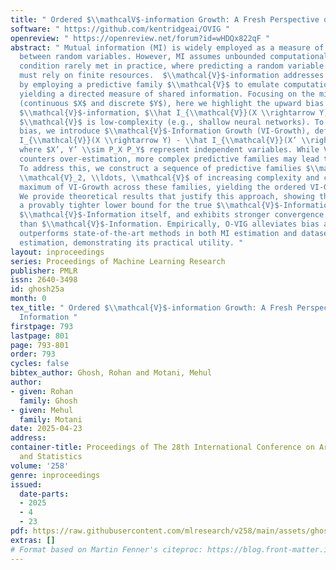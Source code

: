```yaml
---
title: " Ordered $\\mathcalV$-information Growth: A Fresh Perspective on Shared Information "
software: " https://github.com/kentridgeai/OVIG "
openreview: " https://openreview.net/forum?id=wHDQx822qF "
abstract: " Mutual information (MI) is widely employed as a measure of shared information
  between random variables. However, MI assumes unbounded computational resources—a
  condition rarely met in practice, where predicting a random variable $Y$ from $X$
  must rely on finite resources.  $\\mathcal{V}$-information addresses this limitation
  by employing a predictive family $\\mathcal{V}$ to emulate computational constraints,
  yielding a directed measure of shared information. Focusing on the mixed setting
  (continuous $X$ and discrete $Y$), here we highlight the upward bias of empirical
  $\\mathcal{V}$-information, $\\hat I_{\\mathcal{V}}(X \\rightarrow Y)$, even when
  $\\mathcal{V}$ is low-complexity (e.g., shallow neural networks). To mitigate this
  bias, we introduce $\\mathcal{V}$-Information Growth (VI-Growth), defined as $\\\\hat
  I_{\\mathcal{V}}(X \\rightarrow Y) - \\hat I_{\\mathcal{V}}(X’ \\rightarrow Y’)$,
  where $X’, Y’ \\sim P_X P_Y$ represent independent variables. While VI-Growth effectively
  counters over-estimation, more complex predictive families may lead to under-estimation.
  To address this, we construct a sequence of predictive families $\\mathcal{V}_1,
  \\mathcal{V}_2, \\ldots, \\mathcal{V}$ of increasing complexity and compute the
  maximum of VI-Growth across these families, yielding the ordered VI-Growth (O-VIG).
  We provide theoretical results that justify this approach, showing that O-VIG is
  a provably tighter lower bound for the true $\\mathcal{V}$-Information than empirical
  $\\mathcal{V}$-Information itself, and exhibits stronger convergence properties
  than $\\mathcal{V}$-Information. Empirically, O-VIG alleviates bias and consistently
  outperforms state-of-the-art methods in both MI estimation and dataset complexity
  estimation, demonstrating its practical utility. "
layout: inproceedings
series: Proceedings of Machine Learning Research
publisher: PMLR
issn: 2640-3498
id: ghosh25a
month: 0
tex_title: " Ordered $\\mathcal{V}$-information Growth: A Fresh Perspective on Shared
  Information "
firstpage: 793
lastpage: 801
page: 793-801
order: 793
cycles: false
bibtex_author: Ghosh, Rohan and Motani, Mehul
author:
- given: Rohan
  family: Ghosh
- given: Mehul
  family: Motani
date: 2025-04-23
address:
container-title: Proceedings of The 28th International Conference on Artificial Intelligence
  and Statistics
volume: '258'
genre: inproceedings
issued:
  date-parts:
  - 2025
  - 4
  - 23
pdf: https://raw.githubusercontent.com/mlresearch/v258/main/assets/ghosh25a/ghosh25a.pdf
extras: []
# Format based on Martin Fenner's citeproc: https://blog.front-matter.io/posts/citeproc-yaml-for-bibliographies/
---
```


